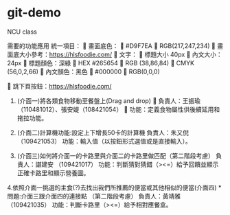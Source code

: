 # git-demo
NCU class

需要的功能應用
統一項目：
	畫面底色：
	#D9F7EA
	RGB(217,247,234)
	畫面底大小參考：https://hlsfoodie.com/
	文字：
	標題大小 40px
	內文大小：24px
	標題顏色：深綠
	HEX #265654
	RGB (38,86,84)
	CMYK (56,0,2,66)
	內文顏色：黑色
	#000000
	RGB(0,0,0)

	跳下頁按鈕：https://hlsfoodie.com/ 


1. (介面一)將各類食物移動至餐盤上(Drag and drop) 
	負責人：王振瑜（110481012）、張安媞（108421054）
	功能：定義食物屬性供後續延用和拖拉功能。
 


2. (介面二)計算機功能:設定上下增長50卡的計算機
負責人：朱又倪（109421053）
功能：輸入值（以按鈕形式選值或是直接輸入）。
 

3. (介面三)如何將介面一的卡路里與介面二的卡路里做匹配（第二階段考慮）
負責人：諶建安 （109421017）
功能：判斷猜對猜錯（><=）給予回饋並顯示正確卡路里和顯示營養圖。
 

4.依照介面一挑選的主食(?)去找出我們所推薦的便當或其他相似的便當(介面四)
*問題:介面三跟介面四的連接點 （第二階段考慮）
負責人：黃靖雅 （109421035）
功能：判斷卡路里（><=）給予相對應餐盒。


